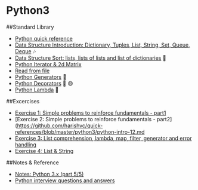 # Python3  

##Standard Library
  * [Python quick reference](https://github.com/harishvc/challenges/blob/master/python-intro.py)  
  * [Data Structure Introduction: Dictionary, Tuples, List, String, Set, Queue, Deque](https://github.com/harishvc/challenges/blob/master/python-intro2.py) :notes:    
  * [Data Structure Sort: lists, lists of lists and list of dictionaries](https://github.com/harishvc/challenges/blob/master/python-intro3.py)  :rocket:  
  * [Python Iterator &amp; 2d Matrix](https://github.com/harishvc/quick-references/blob/master/python3/python-intro-10.py)    
  * [Read from file](https://github.com/harishvc/quick-references/blob/master/python3/python-intro-11.py)  
  * [Python Generators](http://harishvc.com/2015/11/30/python-generator/) :art:     
  * [Python Decorators](https://github.com/harishvc/quick-references/blob/master/python3/python-intro-9.md)  :art: :smile:    
  * [Python Lambda](https://github.com/harishvc/challenges/blob/master/lambda.py) :rocket:   

##Excercises
  * [Exercise 1: Simple problems to reinforce fundamentals - part1](https://github.com/harishvc/quick-references/blob/master/python3/python-intro-7.md)
  * [Exercise 2: Simple problems to reinforce fundamentals - part2](https://github.com/harishvc/quick-references/blob/master/python3/python-intro-12.md
  * [Exercise 3: List comprehension, lambda, map, filter, generator and error handling](https://github.com/harishvc/quick-references/blob/master/python3/python-intro-6.md)  
  * [Exercise 4: List & String](https://github.com/harishvc/quick-references/blob/master/python3/python-intro-8.md) 
  
##Notes & Reference
  * [Notes: Python 3.x (part 5/5)](https://github.com/harishvc/challenges/blob/master/python-intro4.py)  
  * [Python interview questions and answers](http://www.ilian.io/python-interview-question-and-answers/)  
